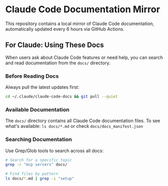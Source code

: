 # Claude Code Documentation Mirror

This repository contains a local mirror of Claude Code documentation, automatically updated every 6 hours via GitHub Actions.

## For Claude: Using These Docs

When users ask about Claude Code features or need help, you can search and read documentation from the `docs/` directory.

### Before Reading Docs
Always pull the latest updates first:
```bash
cd ~/.claude/claude-code-docs && git pull --quiet
```

### Available Documentation
The `docs/` directory contains all Claude Code documentation files.
To see what's available: `ls docs/*.md` or check `docs/docs_manifest.json`

### Searching Documentation
Use Grep/Glob tools to search across all docs:
```bash
# Search for a specific topic
grep -r "mcp servers" docs/

# Find files by pattern
ls docs/*.md | grep -i "setup"
```